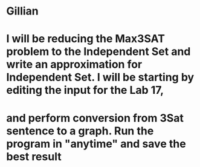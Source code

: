 # Gillian 

# I will be reducing the Max3SAT problem to the Independent Set and write an approximation for Independent Set. I will be starting by editing the input for the Lab 17,
# and perform conversion from 3Sat sentence to a graph. Run the program in "anytime" and save the best result